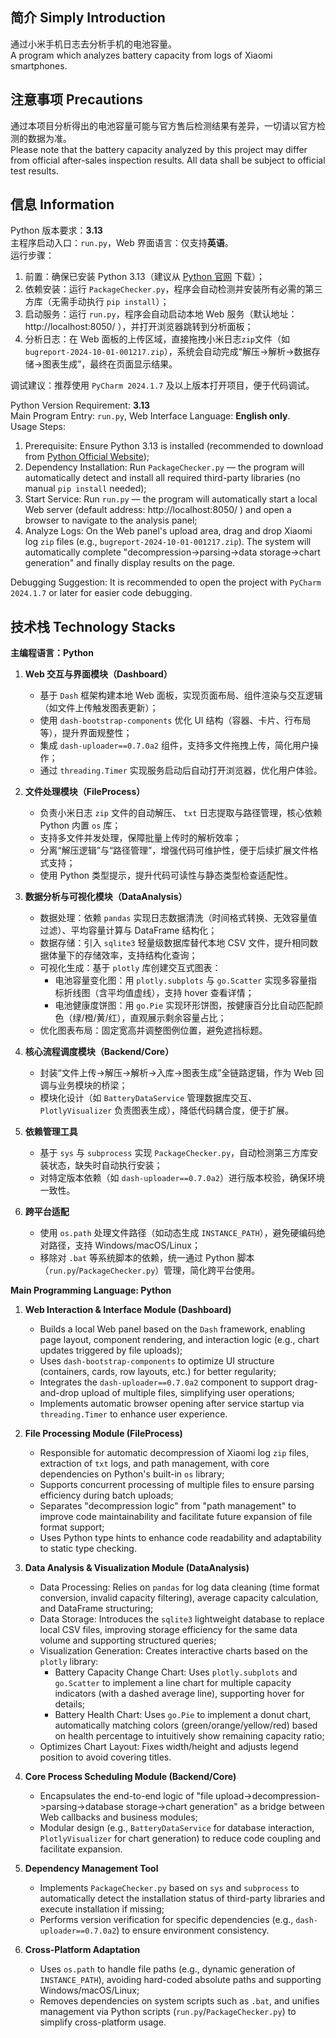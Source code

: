 ## 简介 Simply Introduction
通过小米手机日志去分析手机的电池容量。<br />
A program which analyzes battery capacity from logs of Xiaomi smartphones.

## 注意事项 Precautions
通过本项目分析得出的电池容量可能与官方售后检测结果有差异，一切请以官方检测的数据为准。<br />
Please note that the battery capacity analyzed by this project may differ from official after-sales inspection results. All data shall be subject to official test results.

## 信息 Information
Python 版本要求：**3.13**<br />
主程序启动入口：`run.py`，Web 界面语言：仅支持**英语**。<br />
运行步骤：<br />
1. 前置：确保已安装 Python 3.13（建议从 [Python 官网](https://www.python.org/) 下载）；<br />
2. 依赖安装：运行 `PackageChecker.py`，程序会自动检测并安装所有必需的第三方库（无需手动执行 `pip install`）；<br />
3. 启动服务：运行 `run.py`，程序会自动启动本地 Web 服务（默认地址：http://localhost:8050/ ），并打开浏览器跳转到分析面板；<br />
4. 分析日志：在 Web 面板的上传区域，直接拖拽小米日志`zip`文件（如 `bugreport-2024-10-01-001217.zip`），系统会自动完成“解压→解析→数据存储→图表生成”，最终在页面显示结果。<br />

调试建议：推荐使用 `PyCharm 2024.1.7` 及以上版本打开项目，便于代码调试。<br />

Python Version Requirement: **3.13**<br />
Main Program Entry: `run.py`, Web Interface Language: **English only**.<br />
Usage Steps:<br />
1. Prerequisite: Ensure Python 3.13 is installed (recommended to download from [Python Official Website](https://www.python.org/));<br />
2. Dependency Installation: Run `PackageChecker.py` — the program will automatically detect and install all required third-party libraries (no manual `pip install` needed);<br />
3. Start Service: Run `run.py` — the program will automatically start a local Web server (default address: http://localhost:8050/ ) and open a browser to navigate to the analysis panel;<br />
4. Analyze Logs: On the Web panel's upload area, drag and drop Xiaomi log `zip` files (e.g., `bugreport-2024-10-01-001217.zip`). The system will automatically complete "decompression→parsing→data storage→chart generation" and finally display results on the page.<br />

Debugging Suggestion: It is recommended to open the project with `PyCharm 2024.1.7` or later for easier code debugging.

## 技术栈 Technology Stacks
**主编程语言：Python**

1. **Web 交互与界面模块（Dashboard）**
   - 基于 `Dash` 框架构建本地 Web 面板，实现页面布局、组件渲染与交互逻辑（如文件上传触发图表更新）；
   - 使用 `dash-bootstrap-components` 优化 UI 结构（容器、卡片、行布局等），提升界面规整性；
   - 集成 `dash-uploader==0.7.0a2` 组件，支持多文件拖拽上传，简化用户操作；
   - 通过 `threading.Timer` 实现服务启动后自动打开浏览器，优化用户体验。

2. **文件处理模块（FileProcess）**
   - 负责小米日志 `zip` 文件的自动解压、 `txt` 日志提取与路径管理，核心依赖 Python 内置 `os` 库；
   - 支持多文件并发处理，保障批量上传时的解析效率；
   - 分离“解压逻辑”与“路径管理”，增强代码可维护性，便于后续扩展文件格式支持；
   - 使用 Python 类型提示，提升代码可读性与静态类型检查适配性。

3. **数据分析与可视化模块（DataAnalysis）**
   - 数据处理：依赖 `pandas` 实现日志数据清洗（时间格式转换、无效容量值过滤）、平均容量计算与 DataFrame 结构化；
   - 数据存储：引入 `sqlite3` 轻量级数据库替代本地 CSV 文件，提升相同数据体量下的存储效率，支持结构化查询；
   - 可视化生成：基于 `plotly` 库创建交互式图表：
     - 电池容量变化图：用 `plotly.subplots` 与 `go.Scatter` 实现多容量指标折线图（含平均值虚线），支持 hover 查看详情；
     - 电池健康度饼图：用 `go.Pie` 实现环形饼图，按健康百分比自动匹配颜色（绿/橙/黄/红），直观展示剩余容量占比；
   - 优化图表布局：固定宽高并调整图例位置，避免遮挡标题。

4. **核心流程调度模块（Backend/Core）**
   - 封装“文件上传->解压->解析->入库->图表生成”全链路逻辑，作为 Web 回调与业务模块的桥梁；
   - 模块化设计（如 `BatteryDataService` 管理数据库交互、`PlotlyVisualizer` 负责图表生成），降低代码耦合度，便于扩展。

5. **依赖管理工具**
   - 基于 `sys` 与 `subprocess` 实现 `PackageChecker.py`，自动检测第三方库安装状态，缺失时自动执行安装；
   - 对特定版本依赖（如 `dash-uploader==0.7.0a2`）进行版本校验，确保环境一致性。

6. **跨平台适配**
   - 使用 `os.path` 处理文件路径（如动态生成 `INSTANCE_PATH`），避免硬编码绝对路径，支持 Windows/macOS/Linux；
   - 移除对 `.bat` 等系统脚本的依赖，统一通过 Python 脚本（`run.py`/`PackageChecker.py`）管理，简化跨平台使用。


**Main Programming Language: Python**

1. **Web Interaction & Interface Module (Dashboard)**
   - Builds a local Web panel based on the `Dash` framework, enabling page layout, component rendering, and interaction logic (e.g., chart updates triggered by file uploads);
   - Uses `dash-bootstrap-components` to optimize UI structure (containers, cards, row layouts, etc.) for better regularity;
   - Integrates the `dash-uploader==0.7.0a2` component to support drag-and-drop upload of multiple files, simplifying user operations;
   - Implements automatic browser opening after service startup via `threading.Timer` to enhance user experience.

2. **File Processing Module (FileProcess)**
   - Responsible for automatic decompression of Xiaomi log `zip` files, extraction of `txt` logs, and path management, with core dependencies on Python's built-in `os` library;
   - Supports concurrent processing of multiple files to ensure parsing efficiency during batch uploads;
   - Separates "decompression logic" from "path management" to improve code maintainability and facilitate future expansion of file format support;
   - Uses Python type hints to enhance code readability and adaptability to static type checking.

3. **Data Analysis & Visualization Module (DataAnalysis)**
   - Data Processing: Relies on `pandas` for log data cleaning (time format conversion, invalid capacity filtering), average capacity calculation, and DataFrame structuring;
   - Data Storage: Introduces the `sqlite3` lightweight database to replace local CSV files, improving storage efficiency for the same data volume and supporting structured queries;
   - Visualization Generation: Creates interactive charts based on the `plotly` library:
     - Battery Capacity Change Chart: Uses `plotly.subplots` and `go.Scatter` to implement a line chart for multiple capacity indicators (with a dashed average line), supporting hover for details;
     - Battery Health Chart: Uses `go.Pie` to implement a donut chart, automatically matching colors (green/orange/yellow/red) based on health percentage to intuitively show remaining capacity ratio;
   - Optimizes Chart Layout: Fixes width/height and adjusts legend position to avoid covering titles.

4. **Core Process Scheduling Module (Backend/Core)**
   - Encapsulates the end-to-end logic of "file upload->decompression->parsing->database storage->chart generation" as a bridge between Web callbacks and business modules;
   - Modular design (e.g., `BatteryDataService` for database interaction, `PlotlyVisualizer` for chart generation) to reduce code coupling and facilitate expansion.

5. **Dependency Management Tool**
   - Implements `PackageChecker.py` based on `sys` and `subprocess` to automatically detect the installation status of third-party libraries and execute installation if missing;
   - Performs version verification for specific dependencies (e.g., `dash-uploader==0.7.0a2`) to ensure environment consistency.

6. **Cross-Platform Adaptation**
   - Uses `os.path` to handle file paths (e.g., dynamic generation of `INSTANCE_PATH`), avoiding hard-coded absolute paths and supporting Windows/macOS/Linux;
   - Removes dependencies on system scripts such as `.bat`, and unifies management via Python scripts (`run.py`/`PackageChecker.py`) to simplify cross-platform usage.